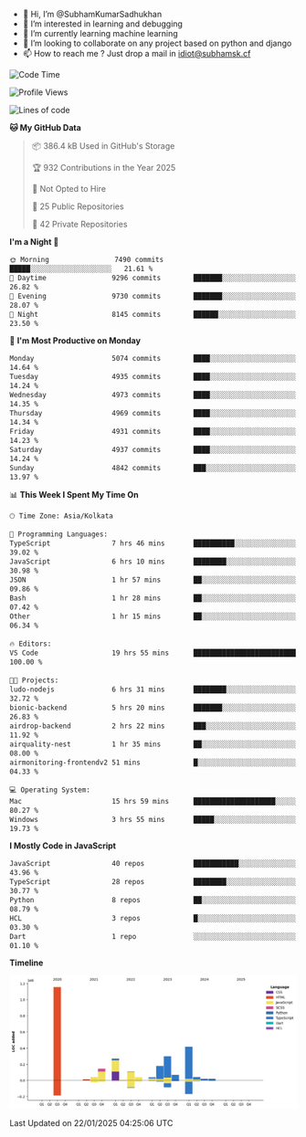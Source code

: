 - 👋 Hi, I’m @SubhamKumarSadhukhan
- 👀 I’m interested in learning and debugging
- 🌱 I’m currently learning machine learning
- 💞️ I’m looking to collaborate on any project based on python and django
- 📫 How to reach me ?
      Just drop a mail in idiot@subhamsk.cf

<!---
SubhamKumarSadhukhan/SubhamKumarSadhukhan is a ✨ special ✨ repository because its `README.md` (this file) appears on your GitHub profile.
You can click the Preview link to take a look at your changes.
--->


<!--START_SECTION:waka-->
![Code Time](http://img.shields.io/badge/Code%20Time-2%2C725%20hrs%2056%20mins-blue)

![Profile Views](http://img.shields.io/badge/Profile%20Views-0-blue)

![Lines of code](https://img.shields.io/badge/From%20Hello%20World%20I%27ve%20Written-2.8%20million%20lines%20of%20code-blue)

**🐱 My GitHub Data** 

> 📦 386.4 kB Used in GitHub's Storage 
 > 
> 🏆 932 Contributions in the Year 2025
 > 
> 🚫 Not Opted to Hire
 > 
> 📜 25 Public Repositories 
 > 
> 🔑 42 Private Repositories 
 > 
**I'm a Night 🦉** 

```text
🌞 Morning                7490 commits        █████░░░░░░░░░░░░░░░░░░░░   21.61 % 
🌆 Daytime                9296 commits        ███████░░░░░░░░░░░░░░░░░░   26.82 % 
🌃 Evening                9730 commits        ███████░░░░░░░░░░░░░░░░░░   28.07 % 
🌙 Night                  8145 commits        ██████░░░░░░░░░░░░░░░░░░░   23.50 % 
```
📅 **I'm Most Productive on Monday** 

```text
Monday                   5074 commits        ████░░░░░░░░░░░░░░░░░░░░░   14.64 % 
Tuesday                  4935 commits        ████░░░░░░░░░░░░░░░░░░░░░   14.24 % 
Wednesday                4973 commits        ████░░░░░░░░░░░░░░░░░░░░░   14.35 % 
Thursday                 4969 commits        ████░░░░░░░░░░░░░░░░░░░░░   14.34 % 
Friday                   4931 commits        ████░░░░░░░░░░░░░░░░░░░░░   14.23 % 
Saturday                 4937 commits        ████░░░░░░░░░░░░░░░░░░░░░   14.24 % 
Sunday                   4842 commits        ███░░░░░░░░░░░░░░░░░░░░░░   13.97 % 
```


📊 **This Week I Spent My Time On** 

```text
🕑︎ Time Zone: Asia/Kolkata

💬 Programming Languages: 
TypeScript               7 hrs 46 mins       ██████████░░░░░░░░░░░░░░░   39.02 % 
JavaScript               6 hrs 10 mins       ████████░░░░░░░░░░░░░░░░░   30.98 % 
JSON                     1 hr 57 mins        ██░░░░░░░░░░░░░░░░░░░░░░░   09.86 % 
Bash                     1 hr 28 mins        ██░░░░░░░░░░░░░░░░░░░░░░░   07.42 % 
Other                    1 hr 15 mins        ██░░░░░░░░░░░░░░░░░░░░░░░   06.34 % 

🔥 Editors: 
VS Code                  19 hrs 55 mins      █████████████████████████   100.00 % 

🐱‍💻 Projects: 
ludo-nodejs              6 hrs 31 mins       ████████░░░░░░░░░░░░░░░░░   32.72 % 
bionic-backend           5 hrs 20 mins       ███████░░░░░░░░░░░░░░░░░░   26.83 % 
airdrop-backend          2 hrs 22 mins       ███░░░░░░░░░░░░░░░░░░░░░░   11.92 % 
airquality-nest          1 hr 35 mins        ██░░░░░░░░░░░░░░░░░░░░░░░   08.00 % 
airmonitoring-frontendv2 51 mins             █░░░░░░░░░░░░░░░░░░░░░░░░   04.33 % 

💻 Operating System: 
Mac                      15 hrs 59 mins      ████████████████████░░░░░   80.27 % 
Windows                  3 hrs 55 mins       █████░░░░░░░░░░░░░░░░░░░░   19.73 % 
```

**I Mostly Code in JavaScript** 

```text
JavaScript               40 repos            ███████████░░░░░░░░░░░░░░   43.96 % 
TypeScript               28 repos            ████████░░░░░░░░░░░░░░░░░   30.77 % 
Python                   8 repos             ██░░░░░░░░░░░░░░░░░░░░░░░   08.79 % 
HCL                      3 repos             █░░░░░░░░░░░░░░░░░░░░░░░░   03.30 % 
Dart                     1 repo              ░░░░░░░░░░░░░░░░░░░░░░░░░   01.10 % 
```



**Timeline**

![Lines of Code chart](https://raw.githubusercontent.com/SubhamKumarSadhukhan/SubhamKumarSadhukhan/main/assets/bar_graph.png)


 Last Updated on 22/01/2025 04:25:06 UTC
<!--END_SECTION:waka-->
